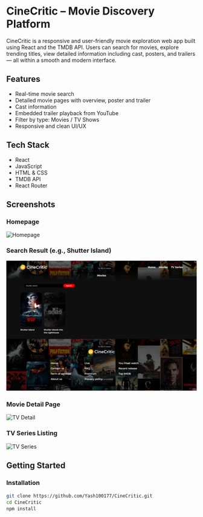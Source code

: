 # CineCritic – Movie Discovery Platform

CineCritic is a responsive and user-friendly movie exploration web app built using React and the TMDB API. Users can search for movies, explore trending titles, view detailed information including cast, posters, and trailers — all within a smooth and modern interface.

## Features

- Real-time movie search
- Detailed movie pages with overview, poster and trailer
- Cast information
- Embedded trailer playback from YouTube
- Filter by type: Movies / TV Shows
- Responsive and clean UI/UX

## Tech Stack

- React
- JavaScript
- HTML & CSS
- TMDB API
- React Router

## Screenshots

### Homepage
![Homepage](./screenshots/home.png)

### Search Result (e.g., Shutter Island)
![Search Result](./screenshots/search.png)

### Movie Detail Page 
![TV Detail](./screenshots/detail-ice-road.png)

### TV Series Listing 
![TV Series](./screenshots/tv-series-page.png)

## Getting Started

### Installation

```bash
git clone https://github.com/Yash100177/CineCritic.git
cd CineCritic
npm install
